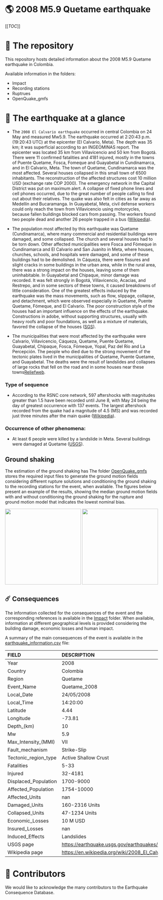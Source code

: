 # 🌎 2008 M5.9 Quetame earthquake
[[_TOC_]]

# 📂 The repository  

This repository hosts detailed information about the 2008 M5.9 Quetame earthquake in Colombia.

Available information in the folders:

- Impact
- Recording stations
- Ruptrues
- OpenQuake_gmfs 


# 🚀 The earthquake at a glance 
- The `2008 El Calvario earthquake` occurred in central Colombia on 24 May and measured Mw5.9. The earthquake occurred at 2:20:43 p.m. (19:20:43 UTC) at the epicenter (El Calvario, Meta). The depth was 35 km; it was superficial according to an INGEOMINAS report. The epicenter was located 35 km from Villavicencio and 50 km from Bogotá. There were 11 confirmed fatalities and 4181 injured, mostly in the towns of Puente Quetame, Fosca, Fomeque and Guayabetal in Cundinamarca, and in El Calvario, Meta. The town of Quetame, Cundinamarca was the most affected. Several houses collapsed in this small town of 6500 inhabitants. The reconstruction of the affected structures cost 10 million USD (exchange rate COP 2000). The emergency network in the Capital District was put on maximum alert. A collapse of fixed phone lines and cell phones occurred, due to the great number of people calling to find out about their relatives. The quake was also felt in cities as far away as Medellín and Bucaramanga. In Guayabetal, Meta, civil defense workers could only reach the town from Villavicencio using motorcycles, because fallen buildings blocked cars from passing. The workers found two people dead and another 26 people trapped in a bus ([Wikipedia](https://en.wikipedia.org/wiki/2008_El_Calvario_earthquake)).


- The population most affected by this earthquake was Quetame (Cundinamarca), where many commercial and residential buildings were damaged, and some collapsed. The church and several houses had to be torn down. Other affected municipalities were Fosca and Fómeque in Cundinamarca and El Calvario and San Juanito in Meta, where houses, churches, schools, and hospitals were damaged, and some of these buildings had to be demolished. In Cáqueza, there were fissures and slight cracks in some buildings in the urban area, while in the rural area, there was a strong impact on the houses, leaving some of them uninhabitable. In Guayabetal and Chipaque, minor damage was recorded. It was felt strongly in Bogotá, Villavicencio, Acacias, and Restrepo, and in some sectors of these towns, it caused breakdowns of little consideration. One of the greatest effects induced by the earthquake was the mass movements, such as flow, slippage, collapse, and detachment, which were observed especially in Quetame, Puente Quetame, Fómeque, and El Calvario. The poor construction style of the houses had an important influence on the effects of the earthquake. Constructions in adobe, without supporting structures, usually with heavy roofs and poor foundations, as well as a mixture of materials, favored the collapse of the houses ([SGS](https://sish.sgc.gov.co/visor/sesionServlet?metodo=irAIntensidadesSismo&idSismo=49)). 


- The municipalities that were most affected by the earthquake were Calvario, Villavicencio, Cáqueza, Quetame, Puente Quetame, Guayabetal, Chipaque, Fosca, Fómeque, Yopal, Paz del Río and La Percepción. The people who died due to the strong movement of the tectonic plates lived in the municipalities of Quetame, Puente Quetame, and Guayabetal. The deaths were the result of landslides and collapses of large rocks that fell on the road and in some houses near these towns[Reliefweb](https://reliefweb.int/report/colombia/colombia-cerca-de-5000-personas-afectadas-por-el-sismo).


### Type of sequence
- According to the RSNC core network, 597 aftershocks with magnitudes greater than 1.5 have been recorded until June 8, with May 24 being the day of greatest occurrence with 137 events. The largest aftershock recorded from the quake had a magnitude of 4.5 (MS) and was recorded just three minutes after the main quake ([Wikipedia](https://es.wikipedia.org/wiki/Terremoto_de_El_Calvario_de_2008)).


### Occurrence of other phenomena: 
- At least 6 people were killed by a landslide in Meta. Several buildings were damaged at Quetame ([USGS](https://earthquake.usgs.gov/earthquakes/eventpage/usp000g7p6/impact)).


## Ground shaking

The estimation of the ground shaking has The folder [OpenQuake_gmfs](./OpenQuake_gmfs/) stores the required input files to generate the ground motion fields considering different rupture solutions and conditioning the ground shaking to the recording stations for the event, when available. The figures below present an example of the results, showing the median ground motion fields with and without conditioning the ground shaking for the rupture and ground motion model that indicates the lowest nominal bias.

<img src="./OpenQuake_gmfs/median_gmf_stations_none.png" height="250">
<img src="./OpenQuake_gmfs/median_gmf_stations_seismic.png" height="250">

## ☄️ Consequences

The information collected for the consequences of the event and the corresponding references is available in the [Impact](./Impact) folder. When available, information at different geographical levels is provided considering the building damage, economic losses and human impact.

A summary of the main consequences of the event is available in the [earthquake_information.csv](./earthquake_information.csv) file:

| FIELD                | DESCRIPTION                                                            |
|:---------------------|:-----------------------------------------------------------------------|
| Year                 | 2008                                                                   |
| Country              | Colombia                                                               |
| Region               | Quetame                                                                |
| Event_Name           | Quetame_2008                                                           |
| Local_Date           | 24/05/2008                                                             |
| Local_Time           | 14:20:00                                                               |
| Latitude             | 4.44                                                                   |
| Longitude            | -73.81                                                                 |
| Depth_(km)           | 10                                                                     |
| Mw                   | 5.9                                                                    |
| Max_Intensity_(MMI)  | VII                                                                    |
| Fault_mechanism      | Strike-Slip                                                            |
| Tectonic_region_type | Active Shallow Crust                                                   |
| Fatalities           | 5-33                                                                   |
| Injured              | 32-4181                                                                |
| Displaced_Population | 1700-9000                                                              |
| Affected_Population  | 1754-10000                                                             |
| Affected_Units       | nan                                                                    |
| Damaged_Units        | 160-2316 Units                                                         |
| Collapsed_Units      | 47-1234 Units                                                          |
| Economic_Losses      | 10 M USD                                                               |
| Insured_Losses       | nan                                                                    |
| Induced_Effects      | Landslides                                                             |
| USGS page            | https://earthquake.usgs.gov/earthquakes/eventpage/usp000g7p6/executive |
| Wikipedia page       | https://en.wikipedia.org/wiki/2008_El_Calvario_earthquake              |


# 🌟 Contributors 

We would like to acknowledge the many contributors to the Earthquake Consequence Database.
